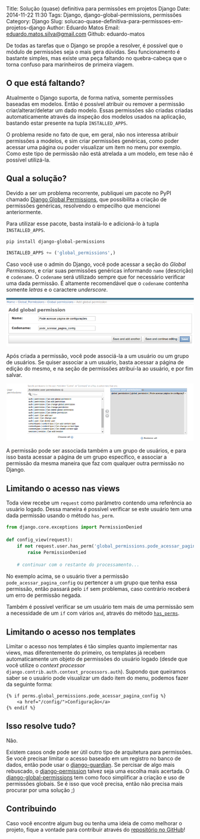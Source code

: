 Title: Solução (quase) definitiva para permissões em projetos Django
Date: 2014-11-22 11:30
Tags: Django, django-global-permissions, permissões
Category: Django
Slug: solucao-quase-definitiva-para-permissoes-em-projetos-django
Author: Eduardo Matos
Email: eduardo.matos.silva@gmail.com
Github: eduardo-matos

De todas as tarefas que o Django se propõe a resolver, é possível que o módulo de permissões seja o mais gera dúvidas. Seu funcionamento é bastante simples, mas existe uma peça faltando no quebra-cabeça que o torna confuso para marinheiros de primeira viagem.

## O que está faltando?

Atualmente o Django suporta, de forma nativa, somente permissões baseadas em modelos. Então é possível atribuir ou remover a permissão criar/alterar/deletar um dado modelo. Essas permissões são criadas criadas automaticamente através da inspeção dos modelos usados na aplicação, bastando estar presente na tupla `INSTALLED_APPS`.

O problema reside no fato de que, em geral, não nos interessa atribuir permissões a modelos, e sim criar permissões genéricas, como poder acessar uma página ou poder visualizar um item no menu por exemplo. Como este tipo de permissão não está atrelada a um modelo, em tese não é possível utilizá-la.

## Qual a solução?

Devido a ser um problema recorrente, publiquei um pacote no PyPI chamado [Django Global Permissions](https://pypi.python.org/pypi/django-global-permissions/0.1.0), que possibilita a criação de permissões genéricas, resolvendo o empecilho que mencionei anteriormente.

Para utilizar esse pacote, basta instalá-lo e adicioná-lo à tupla `INSTALLED_APPS`.

```
pip install django-global-permissions
```

```python
INSTALLED_APPS += ('global_permissions',)
```

Caso você use o admin do Django, você pode acessar a seção do *Global Permissons*, e criar suas permissões genéricas informando `name` (descrição) e `codename`. O `codename` será utilizado sempre que for necessário verificar uma dada permissão. É altamente recomendável que o `codename` contenha somente *letras* e o caractere *underscore*.

![Criando permissão](images/eduardo-matos/criando-permissao.png)

Após criada a permissão, você pode associá-la a um usuário ou um grupo de usuários. Se quiser associar a um usuário, basta acessar a página de edição do mesmo, e na seção de permissões atribuí-la ao usuário, e por fim salvar. 

![Permissões de usuário](images/eduardo-matos/permissao-de-usuario.png)

A permissão pode ser associada também a um grupo de usuários, e para isso basta acessar a página de um grupo específico, e associar a permissão da mesma maneira que faz com qualquer outra permissão no Django.

## Limitando o acesso nas views

Toda view recebe um `request` como parâmetro contendo uma referência ao usuário logado. Dessa maneira é possível verificar se este usuário tem uma dada permissão usando o método `has_perm`.

```python
from django.core.exceptions import PermissionDenied

def config_view(request):
    if not request.user.has_perm('global_permissions.pode_acessar_pagina_config'):
        raise PermissionDenied

    # continuar com o restante do processamento...
```

No exemplo acima, se o usuário tiver a permissão `pode_acessar_pagina_config` ou pertencer a um grupo que tenha essa permissão, então passará pelo `if` sem problemas, caso contrário receberá um erro de permissão negada.

Também é possível verificar se um usuário tem mais de uma permissão sem a necessidade de um `if` com vários `and`, através do método [`has_perms`](https://docs.djangoproject.com/en/dev/ref/contrib/auth/#django.contrib.auth.models.User.has_perms). 

## Limitando o acesso nos templates

Limitar o acesso nos templates é tão simples quanto implementar nas views, mas diferentemente do primeiro, os templates já recebem automaticamente um objeto de permissões do usuário logado (desde que você utilize o *context processor* `django.contrib.auth.context_processors.auth`). Supondo que queiramos saber se o usuário pode visualizar um dado item do menu, podemos fazer da seguinte forma:

```htmldjango
{% if perms.global_permissions.pode_acessar_pagina_config %}
    <a href="/config/">Configuração</a>
{% endif %}
```

## Isso resolve tudo?

Não.

Existem casos onde pode ser útil outro tipo de arquitetura para permissões. Se você precisar limitar o acesso baseado em um registro no banco de dados, então pode usar o [django-guardian](https://github.com/lukaszb/django-guardian). Se percisar de algo mais rebuscado, o [django-permission](https://github.com/lambdalisue/django-permission) talvez seja uma escolha mais acertada. O [django-global-permissions](https://github.com/eduardo-matos/django-global-permissions) tem como foco simplificar a criação e uso de permissões globais. Se é isso que você precisa, então não precisa mais procurar por uma solução ;)

## Contribuindo

Caso você encontre algum bug ou tenha uma ideia de como melhorar o projeto, fique a vontade para contribuir através do [repositório no GitHub](https://github.com/eduardo-matos/django-global-permissions)!
